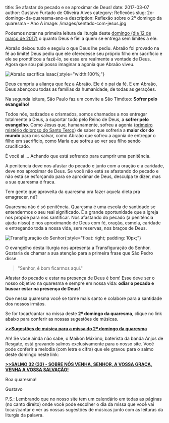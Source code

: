 ﻿title: Se afastar do pecado e se aproximar de Deus!
date: 2017-03-07
author: Gustavo Furtado de Oliveira Alves
category: Reflexões
slug: 2o-domingo-da-quaresma-ano-a
description: Reflexão sobre o 2º domingo da quaresma - Ano A
image: /images/sentado-com-jesus.jpg

Podemos notar na primeira leitura da liturgia deste [domingo (dia 12 de março de 2017)](http://musicasparamissa.com.br/sugestoes-para/2o-domingo-da-quaresma-ano-a/)
o quanto Deus é fiel a quem se entrega sem limites a ele.

Abraão deixou tudo e seguiu o que Deus lhe pediu.
Abraão foi provado na fé ao limite!
Deus pediu que ele oferecesse seu próprio filho em sacrifício
e ele se prontificou a fazê-lo, se essa era realmente a vontade de Deus.
Agora que sou pai posso imaginar a agonia que Abraão viveu.

![Abraão sacrifica Isaac](/images/abraao-sacrificar-isaac.jpg){:style="width:100%;"}

Deus cumpriu a aliança que fez a Abraão. Ele é o pai da fé.
E em Abraão, Deus abençoou todas as famílias da humanidade, de todas as gerações.

Na segunda leitura, São Paulo faz um convite a São Timóteo: **Sofrer pelo evangelho**!

Todos nós, batizados e crismados, somos chamados a nos entregar totalmente a Deus,
a suportar tudo pelo Reino de Deus, a **sofrer pelo evangelho**.
Como Jesus que, humanamente, sofreu a agonia
([primeiro mistério doloroso do Santo Terço](http://blog.musicasparamissa.com.br/o-instrumento-mais-importante-musico-catolico/))
de saber que sofreria a **maior dor do mundo** para nos salvar,
como Abraão que sofreu a agonia de entregar o filho em sacrifício,
como Maria que sofreu ao ver seu filho sendo crucificado.

É você aí ... Achando que está sofrendo para cumprir uma penitência.

A penitencia deve nos afastar do pecado e junto com a oração e a caridade, deve nos aproximar de Deus.
Se você não está se afastando do pecado e não está se esforçando para se aproximar de Deus,
desculpa te dizer, mas a sua quaresma é fraca.

Tem gente que aproveita da quaresma pra fazer aquela dieta pra emagrecer, né?

Quaresma não é só penitência. Quaresma é uma escola de santidade se entendermos o seu real significado.
É a grande oportunidade que a igreja nos propõe para nos santificar.
Nos afastando do pecado (a penitência ajuda nisso) e nos aproximando de Deus com fé, oração, esmola, caridade
e entregando toda a nossa vida, sem reservas, nos braços de Deus.


![Transfiguração do Senhor](/images/transfiguração.jpg){:style="float: right; padding: 10px;"}


O evangelho desta liturgia nos apresenta a Transfiguração do Senhor.
Gostaria de chamar a sua atenção para a primeira frase que São Pedro disse.

> "Senhor, é bom ficarmos aqui."

Afastar do pecado e estar na presença de Deus é bom!
Esse deve ser o nosso objetivo na quaresma e sempre em nossa vida:
**odiar o pecado e buscar estar na presença de Deus!**

Que nessa quaresma você se torne mais santo e colabore para a santidade dos nossos irmãos.

Se for tocar/cantar na missa deste **2º domingo da quaresma**, clique no link abaixo para conferir as nossas sugestões de músicas.

**[>>Sugestões de música para a missa do 2º domingo da quaresma](http://musicasparamissa.com.br/sugestoes-para/2o-domingo-da-quaresma-ano-a/)**

Ah! Se você ainda não sabe, o Maikon Máximo, baterista da banda Anjos de Resgate, está gravando salmos exclusivamente para o nosso site.
Você pode conferir a melodia (com letra e cifra) que ele gravou para o salmo deste domingo neste link:

**[>>SALMO 32 (33) - SOBRE NÓS VENHA, SENHOR, A VOSSA GRAÇA, VENHA A VOSSA SALVAÇÃO!](http://musicasparamissa.com.br/musica/salmo-32-33-sobre-nos-venha-senhor/)**

Boa quaresma!

Gustavo

P.S.: Lembrando que no nosso site tem um calendário em todas as páginas (no canto direito)
onde você pode escolher o dia da missa que você vai tocar/cantar e ver as nossas sugestões
de músicas junto com as leituras da liturgia da palavra.
